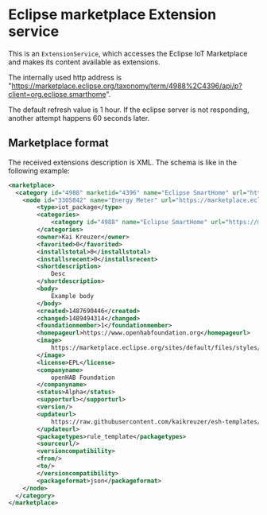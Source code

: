 # Eclipse marketplace Extension service

This is an `ExtensionService`, which accesses the Eclipse IoT Marketplace and makes its content available as
extensions.

The internally used http address is "https://marketplace.eclipse.org/taxonomy/term/4988%2C4396/api/p?client=org.eclipse.smarthome".

The default refresh value is 1 hour.
If the eclipse server is not responding, another attempt happens 60 seconds later.

## Marketplace format

The received extensions description is XML. The schema is like in the following example:

```xml
<marketplace>
  <category id="4988" marketid="4396" name="Eclipse SmartHome" url="https://marketplace.eclipse.org/category/markets/iot">
    <node id="3305842" name="Energy Meter" url="https://marketplace.eclipse.org/content/energy-meter">
        <type>iot_package</type>
        <categories>
            <category id="4988" name="Eclipse SmartHome" url="https://marketplace.eclipse.org/category/categories/eclipse-smarthome"/>
        </categories>
        <owner>Kai Kreuzer</owner>
        <favorited>0</favorited>
        <installstotal>0</installstotal>
        <installsrecent>0</installsrecent>
        <shortdescription>
            Desc
        </shortdescription>
        <body>
            Example body
        </body>
        <created>1487690446</created>
        <changed>1489494314</changed>
        <foundationmember>1</foundationmember>
        <homepageurl>https://www.openhabfoundation.org</homepageurl>
        <image>
            https://marketplace.eclipse.org/sites/default/files/styles/ds_medium/public/iot-package/logo/heating.png?itok=qMbbIXEU
        </image>
        <license>EPL</license>
        <companyname>
            openHAB Foundation
        </companyname>
        <status>Alpha</status>
        <supporturl></supporturl>
        <version/>
        <updateurl>
            https://raw.githubusercontent.com/kaikreuzer/esh-templates/master/energymeter.json
        </updateurl>
        <packagetypes>rule_template</packagetypes>
        <sourceurl/>
        <versioncompatibility>
        <from/>
        <to/>
        </versioncompatibility>
        <packageformat>json</packageformat>
    </node>
  </category>
</marketplace>
```
